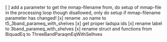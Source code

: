 [ ] add a parameter to get the mmap-filename from,
    do setup of mmap-file in the processing loop though disallowed,
    only do setup if mmap-filename parameter has changed!
[x] rename .so name to t5_3band_parameq_with_shelves
[x] get proper ladspa ids
[x] rename label to 3band_parameq_with_shelves
[x] rename struct and functions from BiquadEq to ThreeBandParaqmEqWithSelhves
